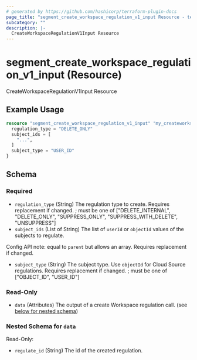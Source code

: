 ```yaml
---
# generated by https://github.com/hashicorp/terraform-plugin-docs
page_title: "segment_create_workspace_regulation_v1_input Resource - terraform-provider-segment"
subcategory: ""
description: |-
  CreateWorkspaceRegulationV1Input Resource
---
```


# segment_create_workspace_regulation_v1_input (Resource)

CreateWorkspaceRegulationV1Input Resource

## Example Usage

```terraform
resource "segment_create_workspace_regulation_v1_input" "my_createworkspaceregulationv1input" {
  regulation_type = "DELETE_ONLY"
  subject_ids = [
    "...",
  ]
  subject_type = "USER_ID"
}
```

<!-- schema generated by tfplugindocs -->
## Schema

### Required

- `regulation_type` (String) The regulation type to create. Requires replacement if changed. ; must be one of ["DELETE_INTERNAL", "DELETE_ONLY", "SUPPRESS_ONLY", "SUPPRESS_WITH_DELETE", "UNSUPPRESS"]
- `subject_ids` (List of String) The list of `userId` or `objectId` values of the subjects to regulate.

Config API note: equal to `parent` but allows an array.
Requires replacement if changed.
- `subject_type` (String) The subject type. Use `objectId` for Cloud Source regulations. Requires replacement if changed. ; must be one of ["OBJECT_ID", "USER_ID"]

### Read-Only

- `data` (Attributes) The output of a create Workspace regulation call. (see [below for nested schema](#nestedatt--data))

<a id="nestedatt--data"></a>
### Nested Schema for `data`

Read-Only:

- `regulate_id` (String) The id of the created regulation.


